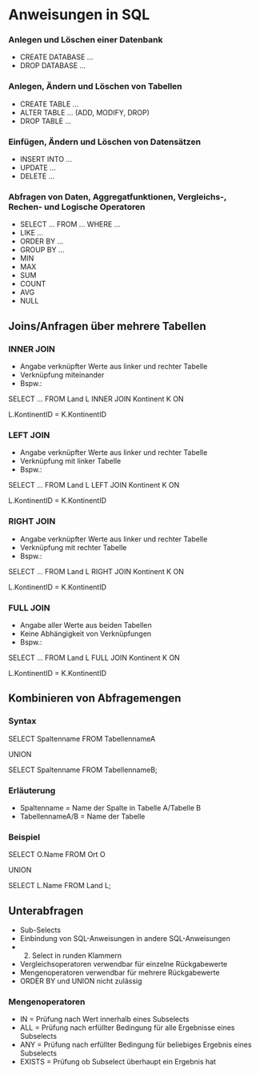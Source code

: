 # Anweisungen in SQL

### Anlegen und Löschen einer Datenbank
- CREATE DATABASE ...
- DROP DATABASE ...

### Anlegen, Ändern und Löschen von Tabellen
- CREATE TABLE ...
- ALTER TABLE ... (ADD, MODIFY, DROP)
- DROP TABLE ...

### Einfügen, Ändern und Löschen von Datensätzen
- INSERT INTO ...
- UPDATE ...
- DELETE ...

### Abfragen von Daten, Aggregatfunktionen, Vergleichs-, Rechen- und Logische Operatoren
- SELECT ... FROM ... WHERE ...
- LIKE ...
- ORDER BY ...
- GROUP BY ...
- MIN
- MAX
- SUM
- COUNT
- AVG
- NULL

## Joins/Anfragen über mehrere Tabellen

### INNER JOIN
- Angabe verknüpfter Werte aus linker und rechter Tabelle
- Verknüpfung miteinander
- Bspw.:

SELECT ... FROM Land L INNER JOIN Kontinent K ON

L.KontinentID = K.KontinentID

### LEFT JOIN
- Angabe verknüpfter Werte aus linker und rechter Tabelle
- Verknüpfung mit linker Tabelle
- Bspw.:

SELECT ... FROM Land L LEFT JOIN Kontinent K ON

L.KontinentID = K.KontinentID

### RIGHT JOIN
- Angabe verknüpfter Werte aus linker und rechter Tabelle
- Verknüpfung mit rechter Tabelle
- Bspw.:

SELECT ... FROM Land L RIGHT JOIN Kontinent K ON

L.KontinentID = K.KontinentID

### FULL JOIN
- Angabe aller Werte aus beiden Tabellen
- Keine Abhängigkeit von Verknüpfungen
- Bspw.:

SELECT ... FROM Land L FULL JOIN Kontinent K ON

L.KontinentID = K.KontinentID

## Kombinieren von Abfragemengen

### Syntax
SELECT Spaltenname FROM TabellennameA

UNION

SELECT Spaltenname FROM TabellennameB;

### Erläuterung
- Spaltenname = Name der Spalte in Tabelle A/Tabelle B
- TabellennameA/B = Name der Tabelle

### Beispiel
SELECT O.Name FROM Ort O

UNION

SELECT L.Name FROM Land L;

## Unterabfragen
- Sub-Selects
- Einbindung von SQL-Anweisungen in andere SQL-Anweisungen
- 2. Select in runden Klammern
- Vergleichsoperatoren verwendbar für einzelne Rückgabewerte
- Mengenoperatoren verwendbar für mehrere Rückgabewerte
- ORDER BY und UNION nicht zulässig
 
### Mengenoperatoren
- IN = Prüfung nach Wert innerhalb eines Subselects
- ALL = Prüfung nach erfüllter Bedingung für alle Ergebnisse eines Subselects
- ANY = Prüfung nach erfüllter Bedingung für beliebiges Ergebnis eines Subselects
- EXISTS = Prüfung ob Subselect überhaupt ein Ergebnis hat
